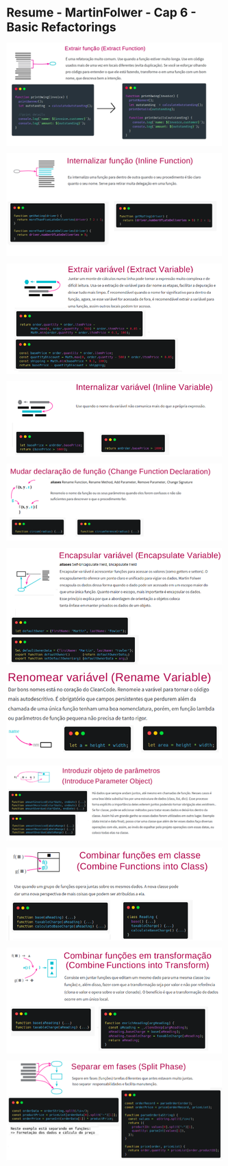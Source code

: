 # Resume - MartinFolwer - Cap 6 - Basic Refactorings

![](https://raw.githubusercontent.com/rafanthx13/php-ultimate-notes/main/awesome-books/refactoring-martin-fowler/resume/06/06-01-extract-funciton.png)

![](https://raw.githubusercontent.com/rafanthx13/php-ultimate-notes/main/awesome-books/refactoring-martin-fowler/resume/06/06-02-inline-function.png)

![](https://raw.githubusercontent.com/rafanthx13/php-ultimate-notes/main/awesome-books/refactoring-martin-fowler/resume/06/06-03-extract-variable.png)

![](https://raw.githubusercontent.com/rafanthx13/php-ultimate-notes/main/awesome-books/refactoring-martin-fowler/resume/06/06-04-inline-variable.png)

![](https://raw.githubusercontent.com/rafanthx13/php-ultimate-notes/main/awesome-books/refactoring-martin-fowler/resume/06/06-05-changeFunctionDeclaration.png)

![](https://raw.githubusercontent.com/rafanthx13/php-ultimate-notes/main/awesome-books/refactoring-martin-fowler/resume/06/06-06-encapsulateVariable.png)

![](https://raw.githubusercontent.com/rafanthx13/php-ultimate-notes/main/awesome-books/refactoring-martin-fowler/resume/06/06-07-renameVariable.png)

![](https://raw.githubusercontent.com/rafanthx13/php-ultimate-notes/main/awesome-books/refactoring-martin-fowler/resume/06/06-08-introduceParameterObject.png)

![](https://raw.githubusercontent.com/rafanthx13/php-ultimate-notes/main/awesome-books/refactoring-martin-fowler/resume/06/06-09-combineFunctionsIntoClass.png)

![](https://raw.githubusercontent.com/rafanthx13/php-ultimate-notes/main/awesome-books/refactoring-martin-fowler/resume/06/06-10-combineFunctionsIntoTransform.png)

![](https://raw.githubusercontent.com/rafanthx13/php-ultimate-notes/main/awesome-books/refactoring-martin-fowler/resume/06/06-11-splitPhase.png)

